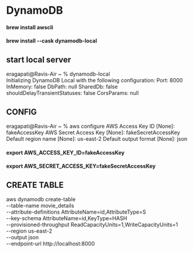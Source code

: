 # DynamoDB

#### brew install awscli

#### brew install --cask dynamodb-local


## start local server
eragapati@Ravis-Air ~ % dynamodb-local     
Initializing DynamoDB Local with the following configuration:
Port:	8000
InMemory:	false
DbPath:	null
SharedDb:	false
shouldDelayTransientStatuses:	false
CorsParams:	null


## CONFIG
eragapati@Ravis-Air ~ % aws configure
AWS Access Key ID [None]: fakeAccessKey
AWS Secret Access Key [None]: fakeSecretAccessKey
Default region name [None]: us-east-2
Default output format [None]: json


#### export AWS_ACCESS_KEY_ID=fakeAccessKey
#### export AWS_SECRET_ACCESS_KEY=fakeSecretAccessKey


## CREATE TABLE

aws dynamodb create-table \
--table-name movie_details \
--attribute-definitions AttributeName=id,AttributeType=S \
--key-schema AttributeName=id,KeyType=HASH \
--provisioned-throughput ReadCapacityUnits=1,WriteCapacityUnits=1 \
--region us-east-2 \
--output json \
--endpoint-url http://localhost:8000
